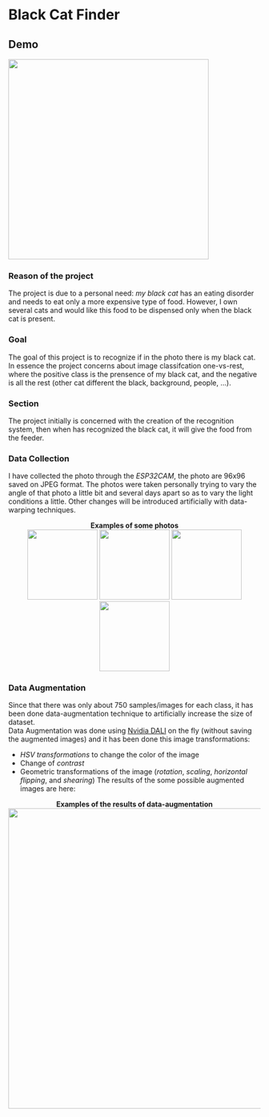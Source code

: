 # Black Cat Finder
## Demo
<p align="left">

<img src="https://github.com/pietroorlandi/Cat-Classification/blob/main/img/demo.gif" width="400">
</p>

### Reason of the project
The project is due to a personal need: _my black cat_ has an eating disorder and needs to eat only a more expensive type of food. However, I own several cats and would like this food to be dispensed only when the black cat is present.

### Goal
The goal of this project is to recognize if in the photo there is my black cat. In essence the project concerns about image classifcation one-vs-rest, where the positive class is the prensence of my black cat, and the negative is all the rest (other cat different the black, background, people, ...). </br>


### Section
The project initially is concerned with the creation of the recognition system, then when has recognized the black cat, it will give the food from the feeder.

### Data Collection
I have collected the photo through the _ESP32CAM_, the photo are 96x96 saved on JPEG format. The photos were taken personally trying to vary the angle of that photo a little bit and several days apart so as to vary the light conditions a little. Other changes will be introduced artificially with data-warping techniques.

<p align="center">
  <b> Examples of some photos </b></br>
<img src="https://github.com/pietroorlandi/Cat-Classification/blob/main/img/abbastanza_buone_mima%20(79).jpg" width="140">
<img src="https://github.com/pietroorlandi/Cat-Classification/blob/main/img/mimone_e_umani1%20(133).jpg" width="140">
<img src="https://github.com/pietroorlandi/Cat-Classification/blob/main/img/prova6%20(4).jpg" width="140">
<img src="https://github.com/pietroorlandi/Cat-Classification/blob/main/img/prova1_non_mima%20(13).jpg" width="140">
</p>

### Data Augmentation
Since that there was only about 750 samples/images for each class, it has been done data-augmentation technique to artificially increase the size of dataset. <br>
Data Augmentation was done using [Nvidia DALI](https://docs.nvidia.com/deeplearning/dali/user-guide/docs/) on the fly (without saving the augmented images) and it has been done this image transformations:
- _HSV transformations_ to change the color of the image
- Change of _contrast_
- Geometric transformations of the image (_rotation_, _scaling_, _horizontal flipping_, and _shearing_)
The results of the some possible augmented images are here:
<p align="center">
  <b> Examples of the results of data-augmentation </b></br>
<img src="https://github.com/pietroorlandi/Cat-Classification/blob/main/img/screen_mima_aug.png" width="600">

</p>
